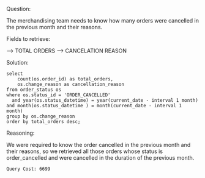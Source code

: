 Question:

The merchandising team needs to know how many orders were cancelled in the previous month and their reasons.

Fields to retrieve:

--> TOTAL ORDERS
--> CANCELATION REASON

Solution:

```
select
    count(os.order_id) as total_orders,
    os.change_reason as cancellation_reason
from order_status os
where os.status_id = 'ORDER_CANCELLED'
  and year(os.status_datetime) = year(current_date - interval 1 month)
and month(os.status_datetime ) = month(current_date - interval 1 month)
group by os.change_reason
order by total_orders desc;

```

Reasoning:

We were required to know the order cancelled in the previous month and their reasons, so we retrieved all those orders whose status is order_cancelled and were cancelled in the duration of the previous month.

```
Query Cost: 6699
```

